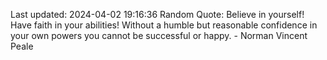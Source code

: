 Last updated: 2024-04-02 19:16:36
Random Quote: Believe in yourself! Have faith in your abilities! Without a humble but reasonable confidence in your own powers you cannot be successful or happy. - Norman Vincent Peale